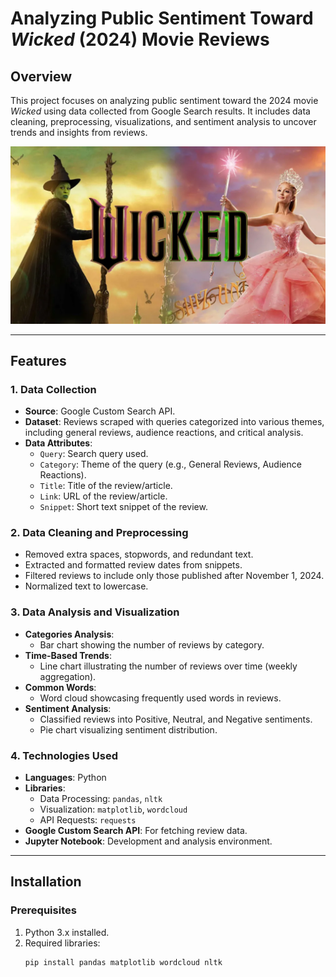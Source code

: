 # Analyzing Public Sentiment Toward *Wicked* (2024) Movie Reviews

## Overview
This project focuses on analyzing public sentiment toward the 2024 movie *Wicked* using data collected from Google Search results. It includes data cleaning, preprocessing, visualizations, and sentiment analysis to uncover trends and insights from reviews.

![Wicked Movie](Images/wicked-cynthia-erivo-ariana-grande.webp)

---

## Features

### 1. Data Collection
- **Source**: Google Custom Search API.
- **Dataset**: Reviews scraped with queries categorized into various themes, including general reviews, audience reactions, and critical analysis.
- **Data Attributes**: 
  - `Query`: Search query used.
  - `Category`: Theme of the query (e.g., General Reviews, Audience Reactions).
  - `Title`: Title of the review/article.
  - `Link`: URL of the review/article.
  - `Snippet`: Short text snippet of the review.

### 2. Data Cleaning and Preprocessing
- Removed extra spaces, stopwords, and redundant text.
- Extracted and formatted review dates from snippets.
- Filtered reviews to include only those published after November 1, 2024.
- Normalized text to lowercase.

### 3. Data Analysis and Visualization
- **Categories Analysis**:
  - Bar chart showing the number of reviews by category.
- **Time-Based Trends**:
  - Line chart illustrating the number of reviews over time (weekly aggregation).
- **Common Words**:
  - Word cloud showcasing frequently used words in reviews.
- **Sentiment Analysis**:
  - Classified reviews into Positive, Neutral, and Negative sentiments.
  - Pie chart visualizing sentiment distribution.

### 4. Technologies Used
- **Languages**: Python
- **Libraries**:
  - Data Processing: `pandas`, `nltk`
  - Visualization: `matplotlib`, `wordcloud`
  - API Requests: `requests`
- **Google Custom Search API**: For fetching review data.
- **Jupyter Notebook**: Development and analysis environment.

---

## Installation

### Prerequisites
1. Python 3.x installed.
2. Required libraries:
   ```bash
   pip install pandas matplotlib wordcloud nltk
